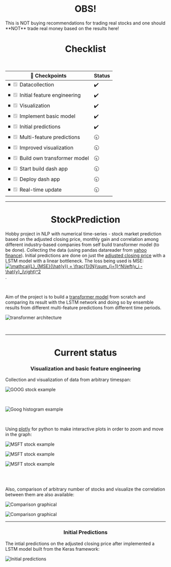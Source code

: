 <h1 align="center"> OBS! </h1>
This is NOT buying recommendations for trading real stocks and one should **NOT** trade real money based on the results here! 

<h1 align = "center"> Checklist </h1>
<br>

| 📌 Checkpoints                                              | Status |
| ------------------------------------------------- | ----   |
| ◾ <input type="checkbox" disabled checked /> Datacollection  |  :heavy_check_mark:    |
| ◾ <input type="checkbox" disabled  checked/>  Initial feature engineering |  :heavy_check_mark:    |
| ◾ <input type="checkbox" disabled  checked/> Visualization |  :heavy_check_mark:    |
| ◾ <input type="checkbox" disabled  checked/> Implement basic model |  :heavy_check_mark:    |
| ◾ <input type="checkbox" disabled  checked/> Initial predictions |  :heavy_check_mark:    |
| ◾ <input type="checkbox" disabled  checked/> Multi-feature predictions |   :clock930:   |
| ◾ <input type="checkbox" disabled  checked/> Improved visualization |  :clock930:    |
| ◾ <input type="checkbox" disabled  checked/> Build own transformer model |  :clock930:    |
| ◾ <input type="checkbox" disabled  checked/> Start build dash app |  :clock930:    |
| ◾ <input type="checkbox" disabled  checked/> Deploy dash app |  :clock930:    |
| ◾ <input type="checkbox" disabled  checked/> Real-time update |  :clock930:    |



<hr>
           


<h1 align="center"> StockPrediction </h1>

Hobby project in NLP with numerical time-series - stock market prediction based on the adjusted closing price, monthly gain and correlation among different industry-based companies from self build transformer model (to be done). Collecting the data (using pandas datareader from [yahoo finance](https://finance.yahoo.com/)). Initial predictions are done on just the [adjusted closing price](https://www.investopedia.com/terms/a/adjusted_closing_price.asp) with a LSTM model with a linear bottleneck. The loss being used is MSE: 
<a href="https://www.codecogs.com/eqnedit.php?latex=\mathcal{L}_{MSE}(\hat{y})&space;=&space;\frac{1}{N}\sum_{i=1}^N\left(y_i&space;-&space;\hat{y}_i\right)^2" target="_blank">
<img src="https://latex.codecogs.com/gif.latex?\mathcal{L}_{MSE}(\hat{y})&space;=&space;\frac{1}{N}\sum_{i=1}^N\left(y_i&space;-&space;\hat{y}_i\right)^2" class="center" title="\mathcal{L}_{MSE}(\hat{y}) = \frac{1}{N}\sum_{i=1}^N\left(y_i - \hat{y}_i\right)^2" /></a>. 


<br>

Aim of the project is to build a [transformer model](https://papers.nips.cc/paper/2017/file/3f5ee243547dee91fbd053c1c4a845aa-Paper.pdf) from scratch and comparing its result with the LSTM network and doing so by ensemble results from different multi-feature predictions from different time periods. 

![transformer architecture](https://lilianweng.github.io/lil-log/assets/images/transformer.png?raw=true)

<br>
<hr>
<h1 align = "center"> Current status </h1>
<h3 align = "center"> Visualization and basic feature engineering </h3>
Collection and visualization of data from arbitrary timespan:

![GOOG stock example](https://github.com/olof98johansson/StockPrediction/blob/main/demonstration_images/goog_stocks_ex.png?raw=true)

<br>

![Goog histogram example](https://github.com/olof98johansson/StockPrediction/blob/main/demonstration_images/goog_stocks_hist_ex.png?raw=true)

<br>

Using [plotly](https://plotly.com/python/) for python to make interactive plots in order to zoom and move in the graph:

![MSFT stock example](https://github.com/olof98johansson/StockPrediction/blob/main/demonstration_images/msft_stocks_ex.png?raw=true)

![MSFT stock example](https://github.com/olof98johansson/StockPrediction/blob/main/demonstration_images/msft_stocks_square_ex.png?raw=true)

![MSFT stock example](https://github.com/olof98johansson/StockPrediction/blob/main/demonstration_images/msft_stocks_zoom_ex.png?raw=true)

<br>
<br>

Also, comparison of arbitrary number of stocks and visualize the correlation between them are also available:

![Comparison graphical](https://github.com/olof98johansson/StockPrediction/blob/main/demonstration_images/graph_corr.png?raw=true)

![Comparison graphical](https://github.com/olof98johansson/StockPrediction/blob/main/demonstration_images/corr_matrix.png?raw=true)

<hr>

<h3 align = "center"> Initial Predictions </h3>
The intial predictions on the adjusted closing price after implemented a LSTM model built from the Keras framework:

![Initial predictions](https://github.com/olof98johansson/StockPrediction/blob/main/demonstration_images/goog_pred_ex.png?raw=true)





